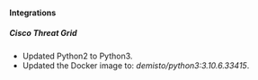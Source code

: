 
#### Integrations
##### Cisco Threat Grid
- Updated Python2 to Python3.
- Updated the Docker image to: *demisto/python3:3.10.6.33415*.
